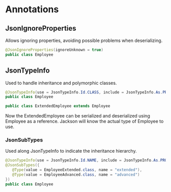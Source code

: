# Annotations

## JsonIgnoreProperties

Allows ignoring properties, avoiding possible problems when deserializing.

```java
@JsonIgnoreProperties(ignoreUnknown = true)
public class Employee
```

## JsonTypeInfo

Used to handle inheritance and polymorphic classes.

```java
@JsonTypeInfo(use = JsonTypeInfo.Id.CLASS, include = JsonTypeInfo.As.PROPERTY, property = "className")
public class Employee

public class ExtendedEmployee extends Employee
```

Now the ExtendedEmployee can be serialized and deserialized using Employee as a reference. Jackson will know the actual type of Employee to use.

### JsonSubTypes

Used along JsonTypeInfo to indicate the inheritance hierarchy.

```java
@JsonTypeInfo(use = JsonTypeInfo.Id.NAME, include = JsonTypeInfo.As.PROPERTY, property = "type")
@JsonSubTypes({
   @Type(value = EmployeeExtended.class, name = "extended"),
   @Type(value = EmployeeAdvanced.class, name = "advanced")
})
public class Employee
```






